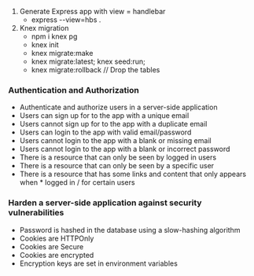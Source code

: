 1. Generate Express app with view = handlebar
    - express --view=hbs .
2. Knex migration
    - npm i knex pg
    - knex init
    - knex migrate:make <migration-name>
    - knex migrate:latest; knex seed:run;
    - knex migrate:rollback                     // Drop the tables

### Authentication and Authorization
 * Authenticate and authorize users in a server-side application
 * Users can sign up for to the app with a unique email
 * Users cannot sign up for to the app with a duplicate email
 * Users can login to the app with valid email/password
 * Users cannot login to the app with a blank or missing email
 * Users cannot login to the app with a blank or incorrect password
 * There is a resource that can only be seen by logged in users
 * There is a resource that can only be seen by a specific user
 * There is a resource that has some links and content that only appears when * logged in / for certain users
### Harden a server-side application against security vulnerabilities
 * Password is hashed in the database using a slow-hashing algorithm
 * Cookies are HTTPOnly
 * Cookies are Secure
 * Cookies are encrypted
 * Encryption keys are set in environment variables

